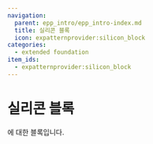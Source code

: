 ```yaml
---
navigation:
  parent: epp_intro/epp_intro-index.md
  title: 실리콘 블록
  icon: expatternprovider:silicon_block
categories:
  - extended foundation
item_ids:
  - expatternprovider:silicon_block
---
```


# 실리콘 블록

<Row>
<BlockImage id="expatternprovider:silicon_block" scale="8"></BlockImage>
</Row>

<ItemLink id="ae2:silicon" />에 대한 블록입니다.
